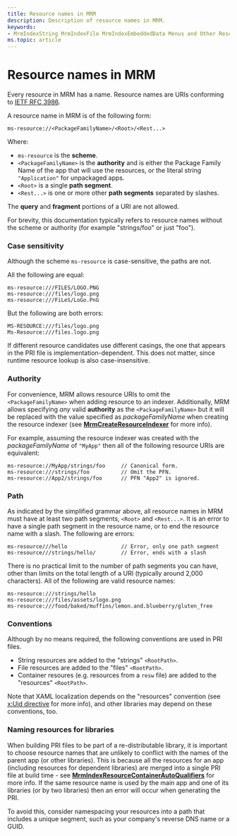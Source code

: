```yaml
---
title: Resource names in MRM
description: Description of resource names in MRM.
keywords:
- MrmIndexString MrmIndexFile MrmIndexEmbeddedData Menus and Other Resources
ms.topic: article
---
```


# Resource names in MRM

Every resource in MRM has a name. Resource names are URIs conforming to [IETF RFC 3986](https://datatracker.ietf.org/doc/html/rfc3986).

A resource name in MRM is of the following form:

    ms-resource://<PackageFamilyName>/<Root>/<Rest...>

Where:

* `ms-resource` is the **scheme**.
* `<PackageFamilyName>` is the **authority** and is either the Package Family Name of the app that will
use the resources, or the literal string `"Application"` for unpackaged apps.
* `<Root>` is a single **path segment**.
* `<Rest...>` is one or more other **path segments** separated by slashes.

The **query** and **fragment** portions of a URI are not allowed.

For brevity, this documentation typically refers to resource names without the scheme or authority
(for example "strings/foo" or just "foo").

### Case sensitivity

Although the scheme `ms-resource` is case-sensitive, the paths are not. 

All the following are equal:

    ms-resource:///FILES/LOGO.PNG
    ms-resource:///files/logo.png
    ms-resource:///FiLeS/LoGo.PnG

But the following are both errors:

    MS-RESOURCE:///files/logo.png
    Ms-Resource:///files.logo.png

If different resource candidates use different casings, the one that appears in the PRI file
is implementation-dependent. This does not matter, since runtime resource lookup is also 
case-insensitive.

### Authority

For convenience, MRM allows resource URIs to omit the `<PackageFamilyName>` when adding resource
to an indexer. Additionally, MRM allows specifying *any* valid **authority** as the `<PackageFamilyName>`
but it will be replaced with the value specified as *packageFamilyName* when creating
the resource indexer (see [**MrmCreateResourceIndexer**](mrmcreateresourceindexer.md) for
more info).

For example, assuming the resource indexer was created with the *packageFamilyName* of `"MyApp"`
then all of the following resource URIs are equivalent:

    ms-resource://MyApp/strings/foo     // Canonical form.
    ms-resource:///strings/foo          // Omit the PFN.
    ms-resource://App2/strings/foo      // PFN "App2" is ignored.

### Path

As indicated by the simplified grammar above, all resource names in MRM must have at least
two path segments, `<Root>` and `<Rest...>`. It is an error to have a single path segment in 
the resource name, or to end the resource name with a slash. The following are errors:

    ms-resource///hello                 // Error, only one path segment
    ms-resource///strings/hello/        // Error, ends with a slash

There is no practical limit to the number of path segments you can have, other than limits
on the total length of a URI (typically around 2,000 characters). All of the following
are valid resource names:

    ms-resource:///strings/hello
    ms-resource:///files/assets/logo.png
    ms-resource:///food/baked/muffins/lemon.and.blueberry/gluten_free

### Conventions

Although by no means required, the following conventions are used in PRI files.

* String resources are added to the "strings" `<RootPath>`.
* File resources are added to the "files" `<RootPath>`.
* Container resoures (e.g. resources from a `resw` file) are added to the "resources" `<RootPath>`.

Note that XAML localization depends on the "resources" convention (see [x:Uid directive](/windows/uwp/xaml-platform/x-uid-directive) for more info), and other libraries may depend on these conventions, too.

### Naming resources for libraries

When building PRI files to be part of a re-distributable library, it is important to choose
resource names that are unlikely to conflict with the names of the parent app (or other libraries).
This is because all the resources for an app (including resources for dependent libraries) are
merged into a single PRI file at build time - see [**MrmIndexResourceContainerAutoQualifiers**](mrmindexresourcecontainerautoqualifiers.md) for more info. If the same resource name is used by 
the main app and one of its libraries (or by two libraries) then an error will occur when generating 
the PRI.

To avoid this, consider namespacing your resources into a path that includes a unique 
segment, such as your company's reverse DNS name or a GUID.
